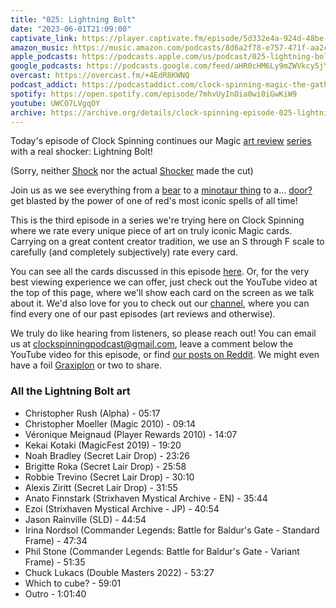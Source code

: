 ```yaml
---
title: "025: Lightning Bolt"
date: "2023-06-01T21:09:00"
captivate_link: https://player.captivate.fm/episode/5d332e4a-924d-48be-80fc-c2bb22fe8d8e
amazon_music: https://music.amazon.com/podcasts/8d6a2f78-e757-471f-aa2c-47afe84c72db/episodes/d3fb4a48-1ab7-445b-9cda-1e3ac5f2b7d5/clock-spinning%E2%80%94magic-the-gathering-history-025-lightning-bolt-art-review
apple_podcasts: https://podcasts.apple.com/us/podcast/025-lightning-bolt-art-review/id1611106302?i=1000615378471
google_podcasts: https://podcasts.google.com/feed/aHR0cHM6Ly9mZWVkcy5jYXB0aXZhdGUuZm0vY2xvY2stc3Bpbm5pbmcv/episode/NWQzMzJlNGEtOTI0ZC00OGJlLTgwZmMtYzJiYjIyZmU4ZDhl
overcast: https://overcast.fm/+4EdR8KWNQ
podcast_addict: https://podcastaddict.com/clock-spinning-magic-the-gathering-history/episode/158620602
spotify: https://open.spotify.com/episode/7mhvUyInOia0wi0iGwKiW9
youtube: UWCO7LVgqOY
archive: https://archive.org/details/clock-spinning-episode-025-lightning-bolt-art-review
---
```


Today's episode of Clock Spinning continues our Magic [art review](https://clockspinning.com/episode-21-counterspell-art-tier-list/) [series](https://clockspinning.com/episode-23-dark-ritual-art-tier-list/) with a real shocker: Lightning Bolt!

(Sorry, neither [Shock](https://scryfall.com/card/m21/159/shock) nor the actual [Shocker](https://scryfall.com/card/tmp/204/shocker) made the cut)

Join us as we see everything from a [bear](https://scryfall.com/card/sld/84/lightning-bolt) to a [minotaur thing](https://scryfall.com/card/pf19/1/lightning-bolt) to a... [door?](https://scryfall.com/card/clb/187/lightning-bolt) get blasted by the power of one of red's most iconic spells of all time!

This is the third episode in a series we're trying here on Clock Spinning where we rate every unique piece of art on truly iconic Magic cards. Carrying on a great content creator tradition, we use an S through F scale to carefully (and completely subjectively) rate every card.

You can see all the cards discussed in this episode [here](https://scryfall.com/search?q=%22lightning+bolt%22+unique%3Aart+prefer%3Aoldest+-layout%3Aart_series&order=released&dir=asc). Or, for the very best viewing experience we can offer, just check out the YouTube video at the top of this page, where we'll show each card on the screen as we talk about it. We'd also love for you to check out our [channel](https://www.youtube.com/@clockspinning), where you can find every one of our past episodes (art reviews and otherwise).

We truly do like hearing from listeners, so please reach out! You can email us at clockspinningpodcast@gmail.com, leave a comment below the YouTube video for this episode, or find [our posts on Reddit](https://www.reddit.com/user/ClockSpinning/). We might even have a foil [Graxiplon](https://scryfall.com/card/ons/86/graxiplon) or two to share.

### All the Lightning Bolt art

* Christopher Rush (Alpha) - 05:17
* Christopher Moeller (Magic 2010) - 09:14
* Véronique Meignaud (Player Rewards 2010) - 14:07
* Kekai Kotaki (MagicFest 2019) - 19:20
* Noah Bradley (Secret Lair Drop) - 23:26
* Brigitte Roka (Secret Lair Drop) - 25:58
* Robbie Trevino (Secret Lair Drop) - 30:10
* Alexis Ziritt (Secret Lair Drop) - 31:55
* Anato Finnstark (Strixhaven Mystical Archive - EN) - 35:44
* Ezoi (Strixhaven Mystical Archive - JP) - 40:54
* Jason Rainville (SLD) - 44:54
* Irina Nordsol (Commander Legends: Battle for Baldur's Gate - Standard Frame) - 47:34
* Phil Stone (Commander Legends: Battle for Baldur's Gate - Variant Frame) - 51:35
* Chuck Lukacs (Double Masters 2022) - 53:27
* Which to cube? - 59:01
* Outro - 1:01:40

